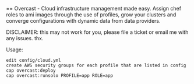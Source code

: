 == Overcast - Cloud infrastructure management made easy.
Assign chef roles to ami images through the use of profiles,
grow your clusters and converge configurations with dynamic data from data providers.


DISCLAIMER: this may not work for you, please file a ticket or email me with any issues. thx.

Usage:

    edit config/cloud.yml
    create AWS security groups for each profile that are listed in config
    cap overcast:deploy
    cap overcast:runsolo PROFILE=app ROLE=app
